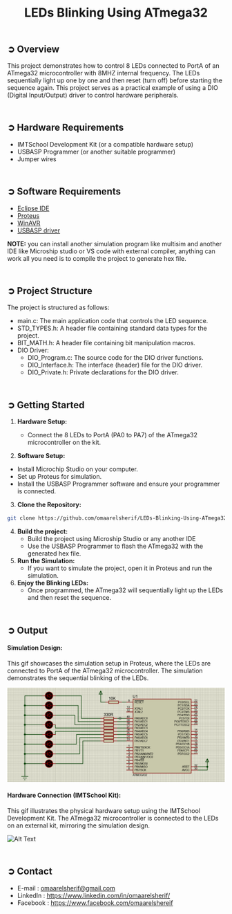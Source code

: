 <!-- PROJECT TITLE -->
<h1 align="center">LEDs Blinking Using ATmega32</h1>

<!-- OVERVIEW -->
## <br>**➲ Overview**
This project demonstrates how to control 8 LEDs connected to PortA of an ATmega32 microcontroller with 8MHZ internal frequency. The LEDs sequentially light up one by one and then reset (turn off) before starting the sequence again. This project serves as a practical example of using a DIO (Digital Input/Output) driver to control hardware peripherals.

<!-- HARDWARE REQUIREMENTS -->
## <br>**➲ Hardware Requirements**
* IMTSchool Development Kit (or a compatible hardware setup)
* USBASP Programmer (or another suitable programmer)
* Jumper wires

<!-- SOFTWARE REQUIREMENTS -->
## <br>**➲ Software Requirements**
* <a href="https://www.eclipse.org/downloads/packages/release/2023-06/r/eclipse-ide-cc-developers" target="_blank">Eclipse IDE</a> 
* <a href="https://www.labcenter.com/downloads/" target="_blank">Proteus</a> 
* <a href="https://sourceforge.net/projects/winavr/" target="_blank">WinAVR</a> 
* <a href="https://www.fischl.de/usbasp/" target="_blank">USBASP driver</a> 

**NOTE:** you can install another simulation program like multisim and another IDE like Microship studio or VS code with external compiler, anything can work all you need is to compile the project to generate hex file.

<!-- PROJECT STRUCTURE -->
## <br>**➲ Project Structure**
The project is structured as follows:
* main.c: The main application code that controls the LED sequence.
* STD_TYPES.h: A header file containing standard data types for the project.
* BIT_MATH.h: A header file containing bit manipulation macros.
* DIO Driver:
  * DIO_Program.c: The source code for the DIO driver functions.
  * DIO_Interface.h: The interface (header) file for the DIO driver.
  * DIO_Private.h: Private declarations for the DIO driver.

<!-- GETTING STARTED -->
## <br>**➲ Getting Started**
1. **Hardware Setup:**
   * Connect the 8 LEDs to PortA (PA0 to PA7) of the ATmega32 microcontroller on the kit. 

2. **Software Setup:**
* Install Microchip Studio on your computer.
* Set up Proteus for simulation.
* Install the USBASP Programmer software and ensure your programmer is connected.
3. **Clone the Repository:**
```sh
git clone https://github.com/omaarelsherif/LEDs-Blinking-Using-ATmega32.git
```
4. **Build the project:**
   * Build the project using Microship Studio or any another IDE
   * Use the USBASP Programmer to flash the ATmega32 with the generated hex file.
5. **Run the Simulation:**
   * If you want to simulate the project, open it in Proteus and run the simulation.
6. **Enjoy the Blinking LEDs:**
   * Once programmed, the ATmega32 will sequentially light up the LEDs and then reset the sequence.

<!-- OUTPUT -->
## <br>**➲ Output**
<h4>Simulation Design: </h4>
This gif showcases the simulation setup in Proteus, where the LEDs are connected to PortA of the ATmega32 microcontroller. The simulation demonstrates the sequential blinking of the LEDs.

![Alt Text](LEDs/Output/software.gif)

<h4>Hardware Connection (IMTSchool Kit): </h4>
This gif illustrates the physical hardware setup using the IMTSchool Development Kit. The ATmega32 microcontroller is connected to the LEDs on an external kit, mirroring the simulation design.

![Alt Text](LEDs/Output/hardware.gif)

<!-- CONTACT -->
## <br>**➲ Contact**
- E-mail   : [omaarelsherif@gmail.com](mailto:omaarelsherif@gmail.com)
- LinkedIn : https://www.linkedin.com/in/omaarelsherif/
- Facebook : https://www.facebook.com/omaarelshereif
